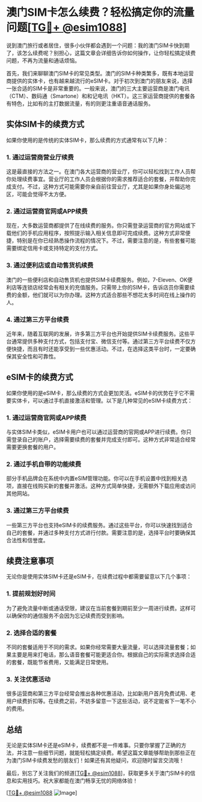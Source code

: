# 澳门SIM卡怎么续费？轻松搞定你的流量问题[[TG💪+ @esim1088](https://t.me/s/esim1088)]

说到澳门旅行或者居住，很多小伙伴都会遇到一个问题：我的澳门SIM卡快到期了，该怎么续费呢？别担心，这篇文章会详细告诉你如何操作，让你轻松搞定续费问题，不再为流量和通话烦恼。

首先，我们来聊聊澳门SIM卡的常见类型。澳门的SIM卡种类繁多，既有本地运营商提供的实体卡，也有越来越流行的eSIM卡。对于初次到澳门的朋友来说，选择一张合适的SIM卡是非常重要的。一般来说，澳门的三大主要运营商是澳门电讯（CTM）、数码通（Smartone）和和记电讯（HKT）。这三家运营商提供的套餐各有特色，比如有的主打数据流量，有的则更注重语音通话服务。

## 实体SIM卡的续费方式

如果你使用的是传统的实体SIM卡，那么续费的方式通常有以下几种：

### 1. **通过运营商营业厅续费**

这是最直接的方法之一。在澳门各大运营商的营业厅，你可以轻松找到工作人员帮你处理续费事宜。营业厅的工作人员会根据你的需求推荐适合的套餐，并帮助你完成支付。不过，这种方式可能需要你亲自前往营业厅，尤其是如果你身处偏远地区，可能会觉得不太方便。

### 2. **通过运营商官网或APP续费**

现在，大多数运营商都提供了在线续费的服务。你只需登录运营商的官方网站或下载他们的手机应用程序，按照提示输入相关信息即可完成续费。这种方式非常便捷，特别是在你已经熟悉操作流程的情况下。不过，需要注意的是，有些套餐可能需要绑定信用卡或支持特定的支付方式。

### 3. **通过便利店或自动售货机续费**

澳门的一些便利店和自动售货机也提供SIM卡续费服务。例如，7-Eleven、OK便利店等连锁店经常会有相关的充值服务。只需带上你的SIM卡，告诉店员你需要续费的金额，他们就可以为你办理。这种方式适合那些不想花太多时间在线上操作的人。

### 4. **通过第三方平台续费**

近年来，随着互联网的发展，许多第三方平台也开始提供SIM卡续费服务。这些平台通常提供多种支付方式，包括支付宝、微信支付等。通过第三方平台续费不仅方便快捷，而且有时还能享受到一些优惠活动。不过，在选择这类平台时，一定要确保其安全性和可靠性。

## eSIM卡的续费方式

如果你使用的是eSIM卡，那么续费的方式会更加灵活。eSIM卡的优势在于它不需要实体卡，可以通过手机直接激活和管理。以下是几种常见的eSIM卡续费方式：

### 1. **通过运营商官网或APP续费**

与实体SIM卡类似，eSIM卡用户也可以通过运营商的官网或APP进行续费。你只需登录自己的账户，选择需要续费的套餐并完成支付即可。这种方式非常适合经常需要更换套餐的用户。

### 2. **通过手机自带的功能续费**

部分手机品牌会在系统中内置eSIM管理功能。你可以在手机设置中找到相关选项，直接在线购买新的套餐并激活。这种方式简单快捷，无需额外下载应用或访问其他网站。

### 3. **通过第三方平台续费**

一些第三方平台也支持eSIM卡的续费服务。通过这些平台，你可以快速找到适合自己的套餐，并通过多种支付方式进行付款。需要注意的是，选择平台时要确保其合法性和信誉度。

## 续费注意事项

无论你是使用实体SIM卡还是eSIM卡，在续费过程中都需要留意以下几个事项：

### 1. **提前规划好时间**

为了避免流量中断或通话受限，建议在当前套餐到期前至少一周进行续费。这样可以确保你的通信服务不会因为忘记续费而受到影响。

### 2. **选择合适的套餐**

不同的套餐适用于不同的需求。如果你经常需要大量流量，可以选择流量套餐；如果主要是用来打电话，那么语音套餐可能更适合你。根据自己的实际需求选择合适的套餐，既能节省费用，又能满足日常使用。

### 3. **关注优惠活动**

很多运营商和第三方平台经常会推出各种优惠活动，比如新用户首月免费试用、老用户续费折扣等。在续费之前，不妨多留意一下这些活动，说不定能省下一笔不小的费用。

## 总结

无论是实体SIM卡还是eSIM卡，续费都不是一件难事。只要你掌握了正确的方法，并注意一些细节问题，就能轻松搞定续费。希望这篇文章能够帮助到那些正在为澳门SIM卡续费发愁的朋友们！如果还有其他疑问，欢迎随时留言交流哦！

最后，别忘了关注我们的频道[[TG💪+ @esim1088](https://t.me/s/esim1088)]，获取更多关于澳门SIM卡的信息和实用技巧。祝大家都能在澳门畅享无忧的网络体验！

[[TG💪+ @esim1088](https://t.me/s/esim1088) ![Image](https://i.postimg.cc/4NQfJmqS/Snipaste-2025-05-13-00-14-12.png)]
